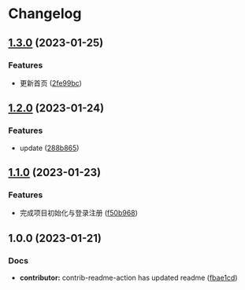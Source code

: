 # Changelog

## [1.3.0](https://github.com/mason369/Heimatoutiao/compare/v1.2.0...v1.3.0) (2023-01-25)


### Features

* 更新首页 ([2fe99bc](https://github.com/mason369/Heimatoutiao/commit/2fe99bcfe7cbaa181117a12ae627d9281289928b))

## [1.2.0](https://github.com/mason369/Heimatoutiao/compare/v1.1.0...v1.2.0) (2023-01-24)


### Features

* update ([288b865](https://github.com/mason369/Heimatoutiao/commit/288b865f43e4a41becef52aae24bbcce54d34950))

## [1.1.0](https://github.com/mason369/Heimatoutiao/compare/v1.0.0...v1.1.0) (2023-01-23)


### Features

* 完成项目初始化与登录注册 ([f50b968](https://github.com/mason369/Heimatoutiao/commit/f50b96852f57120871ee9f6020ff30a87459843e))

## 1.0.0 (2023-01-21)


### Docs

* **contributor:** contrib-readme-action has updated readme ([fbae1cd](https://github.com/mason369/Heimatoutiao/commit/fbae1cd2bfb697abd99dcafe6c9ca0aeab1cd3e3))
